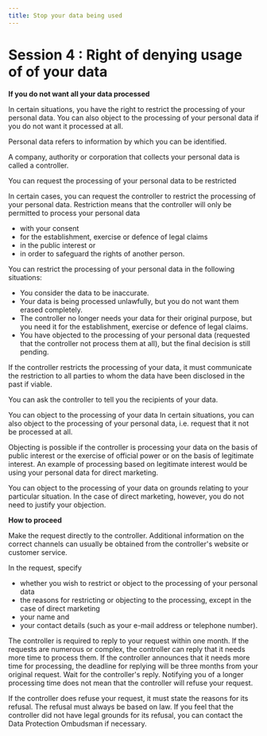 ```yaml
---
title: Stop your data being used
---
```

# Session 4 : Right of denying usage of of your data

**If you do not want all your data processed**

In certain situations, you have the right to restrict the processing of your personal data. You can also object to the processing of your personal data if you do not want it processed at all.

Personal data refers to information by which you can be identified.

A company, authority or corporation that collects your personal data is called a controller.

You can request the processing of your personal data to be restricted

In certain cases, you can request the controller to restrict the processing of your personal data. Restriction means that the controller will only be permitted to process your personal data

- with your consent
- for the establishment, exercise or defence of legal claims
- in the public interest or
- in order to safeguard the rights of another person.

You can restrict the processing of your personal data in the following situations:

- You consider the data to be inaccurate.
- Your data is being processed unlawfully, but you do not want them erased completely.
- The controller no longer needs your data for their original purpose, but you need it for the establishment, exercise or defence of legal claims.
- You have objected to the processing of your personal data (requested that the controller not process them at all), but the final decision is still pending.

If the controller restricts the processing of your data, it must communicate the restriction to all parties to whom the data have been disclosed in the past if viable. 

You can ask the controller to tell you the recipients of your data.

You can object to the processing of your data
In certain situations, you can also object to the processing of your personal data, i.e. request that it not be processed at all.

Objecting is possible if the controller is processing your data on the basis of public interest or the exercise of official power or on the basis of legitimate interest. An example of processing based on legitimate interest would be using your personal data for direct marketing.

You can object to the processing of your data on grounds relating to your particular situation. In the case of direct marketing, however, you do not need to justify your objection.

**How to proceed**

Make the request directly to the controller. Additional information on the correct channels can usually be obtained from the controller's website or customer service.

In the request, specify

- whether you wish to restrict or object to the processing of your personal data
- the reasons for restricting or objecting to the processing, except in the case of direct marketing
- your name and
- your contact details (such as your e-mail address or telephone number).

The controller is required to reply to your request within one month. If the requests are numerous or complex, the controller can reply that it needs more time to process them. If the controller announces that it needs more time for processing, the deadline for replying will be three months from your original request. Wait for the controller's reply. Notifying you of a longer processing time does not mean that the controller will refuse your request.

If the controller does refuse your request, it must state the reasons for its refusal. The refusal must always be based on law. If you feel that the controller did not have legal grounds for its refusal, you can contact the Data Protection Ombudsman if necessary.
